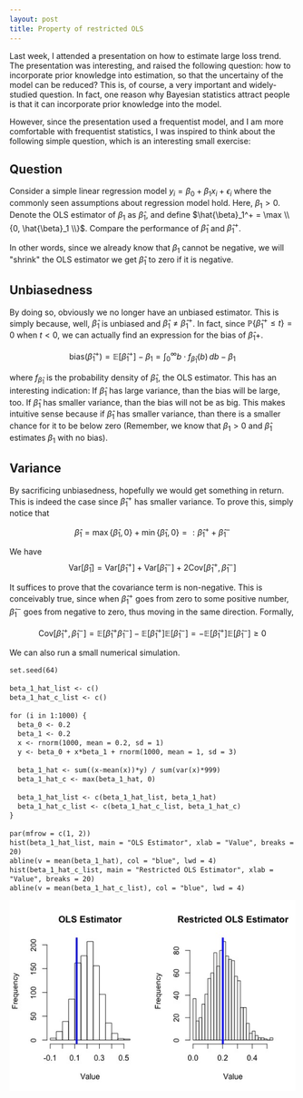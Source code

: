 ```yaml
---
layout: post
title: Property of restricted OLS
---
```


Last week, I attended a presentation on how to estimate large loss trend. The presentation was interesting, and raised the following question: how to incorporate prior knowledge into estimation, so that the uncertainy of the model can be reduced? This is, of course, a very important and widely-studied question. In fact, one reason why Bayesian statistics attract people is that it can incorporate prior knowledge into the model.

However, since the presentation used a frequentist model, and I am more comfortable with frequentist statistics, I was inspired to think about the following simple question, which is an interesting small exercise:

## Question
Consider a simple linear regression model $y_i = \beta_0 + \beta_1 x_i + \epsilon_i$ where the commonly seen assumptions about regression model hold. Here, $\beta_1 > 0$. Denote the OLS estimator of $\beta_1$ as $\hat{\beta}_1$, and define $\hat{\beta}_1^+ = \max \\{0, \hat{\beta}_1 \\}$. Compare the performance of $\hat{\beta}_1$ and $\hat{\beta}_1^+$.

In other words, since we already know that $\beta_1$ cannot be negative, we will "shrink" the OLS estimator we get $\hat{\beta}_1$ to zero if it is negative.

## Unbiasedness
By doing so, obviously we no longer have an unbiased estimator. This is simply because, well, $\hat{\beta}_1$ is unbiased and $\hat{\beta}_1 \ne \hat{\beta}_1^+$. In fact, since $\mathbb{P}\{ \hat{\beta}_1^+ \le t\} = 0$ when $t < 0$, we can actually find an expression for the bias of $\hat{\beta}_1+$.

$$ \text{bias}\left( \hat{\beta}_1^+\right) = \mathbb{E}\left[ \hat{\beta}_1^+ \right] - \beta_1 = \int_0^\infty b\cdot f_{\hat{\beta}_1} \left(b\right) \,db - \beta_1$$

where $f_{\hat{\beta}_1}$ is the probability density of $\hat{\beta}_1$, the OLS estimator. This has an interesting indication: If $\hat{\beta}_1$ has large variance, than the bias will be large, too. If $\hat{\beta}_1$ has smaller variance, than the bias will not be as big. This makes intuitive sense because if $\hat{\beta}_1$ has smaller variance, than there is a smaller chance for it to be below zero (Remember, we know that $\beta_1 > 0$ and $\hat{\beta}_1$ estimates $\beta_1$ with no bias).

## Variance
By sacrificing unbiasedness, hopefully we would get something in return. This is indeed the case since $\hat{\beta}_1^+$ has smaller variance. To prove this, simply notice that

$$ \hat{\beta}_1 = \max \{ \hat{\beta}_1, 0 \} + \min \{ \hat{\beta}_1 , 0\} =: \hat{\beta}_1^+ + \hat{\beta}_1^-$$

We have
$$ \text{Var}\left[ \hat{\beta}_1\right] = \text{Var}\left[ \hat{\beta}_1^+\right] + \text{Var}\left[\hat{\beta}_1^-\right] + 2\text{Cov}\left[ \hat{\beta}_1^+, \hat{\beta}_1^-\right] $$

It suffices to prove that the covariance term is non-negative. This is conceivably true, since when $\hat{\beta}_1^+$ goes from zero to some positive number, $\hat{\beta}_1^-$ goes from negative to zero, thus moving in the same direction. Formally,

$$ \text{Cov}\left[ \hat{\beta}_1^+, \hat{\beta}_1^-\right] = \mathbb{E}\left[ \hat{\beta}_1^+ \hat{\beta}_1^-\right] - \mathbb{E}\left[\hat{\beta}_1^+\right] \mathbb{E}\left[ \hat{\beta}_1^-\right] = - \mathbb{E}\left[\hat{\beta}_1^+\right] \mathbb{E}\left[ \hat{\beta}_1^-\right]  \ge 0$$

We can also run a small numerical simulation.

```{r}
set.seed(64)

beta_1_hat_list <- c()
beta_1_hat_c_list <- c()

for (i in 1:1000) {
  beta_0 <- 0.2
  beta_1 <- 0.2
  x <- rnorm(1000, mean = 0.2, sd = 1)
  y <- beta_0 + x*beta_1 + rnorm(1000, mean = 1, sd = 3)
  
  beta_1_hat <- sum((x-mean(x))*y) / sum(var(x)*999)
  beta_1_hat_c <- max(beta_1_hat, 0)
  
  beta_1_hat_list <- c(beta_1_hat_list, beta_1_hat)
  beta_1_hat_c_list <- c(beta_1_hat_c_list, beta_1_hat_c)
}

par(mfrow = c(1, 2))
hist(beta_1_hat_list, main = "OLS Estimator", xlab = "Value", breaks = 20)
abline(v = mean(beta_1_hat), col = "blue", lwd = 4)
hist(beta_1_hat_c_list, main = "Restricted OLS Estimator", xlab = "Value", breaks = 20)
abline(v = mean(beta_1_hat_c_list), col = "blue", lwd = 4)
```
![histogram_of_two](mean_comparison.jpeg)
